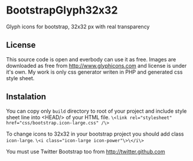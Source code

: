 BootstrapGlyph32x32
===================

Glyph icons for bootstrap, 32x32 px with real transparency


License
-
This source code is open and everbody can use it as free.
Images are downloaded as free from http://www.glyphicons.com and license is under it's own. My work is only css generator writen in PHP and generated css style sheet.


Instalation
-
You can copy only `build` directory to root of your project and include style sheet line into \<HEAD/\> of your HTML file.
`\<link rel="stylesheet" href="css/bootstrap.icon-large.css" /\>`

To change icons to 32x32 in your bootstrap project you should add class `icon-large`.
`\<i class="icon-large icon-power"\>\</i\>`

You must use Twitter Bootstrap too from http://twitter.github.com
